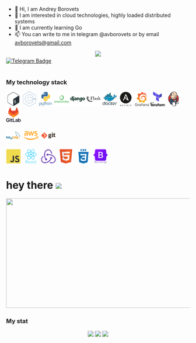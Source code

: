 - 👋 Hi, I am Andrey Borovets
- 👀 I am interested in cloud technologies, highly loaded distributed systems
- 🌱 I am currently learning Go
- 📫 You can write to me in telegram @avborovets or by email avborovets@gmail.com


<div id="header" align="center">
  <img src="https://media.giphy.com/media/M9gbBd9nbDrOTu1Mqx/giphy.gif" width="100"/>
</div>

<div id="badges">
  <a href="https://t.me/avborovets">
    <img src="https://img.shields.io/badge/Telegram-blue?logo=telegram&logoColor=white&style=for-the-badge" alt="Telegram Badge"/>
  </a>
</div>

<img src="https://komarev.com/ghpvc/?username=15Andrew43&style=flat-square&color=blue" alt=""/>

### My technology stack

<div>
 <img src="https://github.com/devicons/devicon/blob/master/icons/bash/bash-original.svg" title="bash" alt="bash" width="40" height="40"/>
 <img src="https://github.com/devicons/devicon/blob/master/icons/cplusplus/cplusplus-line.svg" title="C++" alt="C++" width="40" height="40"/>

 <img src="https://github.com/devicons/devicon/blob/master/icons/python/python-original-wordmark.svg" title="python" alt="python" width="40" height="40"/>
 <img src="https://github.com/devicons/devicon/blob/master/icons/anaconda/anaconda-original-wordmark.svg" title="Anaconda" alt="Anaconda" width="40" height="40"/>
 <img src="https://github.com/devicons/devicon/blob/master/icons/django/django-plain-wordmark.svg" title="django" alt="django" width="40" height="40"/>
 <img src="https://github.com/devicons/devicon/blob/master/icons/flask/flask-original-wordmark.svg" title="flask" alt="flask" width="40" height="40"/>

 <img src="https://github.com/devicons/devicon/blob/master/icons/docker/docker-original-wordmark.svg" title="docker" alt="docker" width="40" height="40"/>
 <img src="https://github.com/devicons/devicon/blob/master/icons/ansible/ansible-plain-wordmark.svg" title="Ansible" alt="Ansible" width="40" height="40"/>
 <img src="https://github.com/devicons/devicon/blob/master/icons/grafana/grafana-original-wordmark.svg" title="grafana" alt="grafana" width="40" height="40"/>
 <img src="https://github.com/devicons/devicon/blob/master/icons/terraform/terraform-original-wordmark.svg" title="terraform" alt="terraform" width="40" height="40"/>
 <img src="https://github.com/devicons/devicon/blob/master/icons/jenkins/jenkins-original.svg" title="jenkins" alt="jenkins" width="40" height="40"/>
 <img src="https://github.com/devicons/devicon/blob/master/icons/gitlab/gitlab-original-wordmark.svg" title="gitlab" alt="gitlab" width="40" height="40"/>

 <img src="https://github.com/devicons/devicon/blob/master/icons/mysql/mysql-original-wordmark.svg" title="MySQL"  alt="MySQL" width="40" height="40"/>&nbsp;
  <img src="https://github.com/devicons/devicon/blob/master/icons/amazonwebservices/amazonwebservices-plain-wordmark.svg" title="AWS" alt="AWS" width="40" height="40"/>&nbsp;
  <img src="https://github.com/devicons/devicon/blob/master/icons/git/git-original-wordmark.svg" title="Git" alt="Git" width="40" height="40"/>

<img src="https://github.com/devicons/devicon/blob/master/icons/javascript/javascript-original.svg" title="JavaScript" alt="JavaScript" width="40" height="40"/>&nbsp;
  <img src="https://github.com/devicons/devicon/blob/master/icons/react/react-original-wordmark.svg" title="React" alt="React" width="40" height="40"/>&nbsp;
  <img src="https://github.com/devicons/devicon/blob/master/icons/redux/redux-original.svg" title="Redux" alt="Redux " width="40" height="40"/>&nbsp;
  <img src="https://github.com/devicons/devicon/blob/master/icons/html5/html5-original.svg" title="HTML5" alt="HTML" width="40" height="40"/>&nbsp;
  <img src="https://github.com/devicons/devicon/blob/master/icons/css3/css3-plain-wordmark.svg"  title="CSS3" alt="CSS" width="40" height="40"/>&nbsp;
  <img src="https://github.com/devicons/devicon/blob/master/icons/bootstrap/bootstrap-original-wordmark.svg"  title="bootstrap" alt="bootstrap" width="40" height="40"/>&nbsp;
 
</div>

<h1>
  hey there
  <img src="https://media.giphy.com/media/hvRJCLFzcasrR4ia7z/giphy.gif" width="30px"/>
</h1>

<div align="center">
  <img src="https://media.giphy.com/media/dWesBcTLavkZuG35MI/giphy.gif" width="600" height="300"/>
</div>


### My stat
<div id="stat" align="center">
	<img src="https://github-profile-summary-cards.vercel.app/api/cards/profile-details?username=15Andrew43"/>
	<img src="https://github-profile-summary-cards.vercel.app/api/cards/most-commit-language?username=15Andrew43"/>
	<img src="https://github-profile-summary-cards.vercel.app/api/cards/stats?username=15Andrew43"/>
</div>



<!---
15Andrew43/15Andrew43 is a ✨ special ✨ repository because its `README.md` (this file) appears on your GitHub profile.
You can click the Preview link to take a look at your changes.
--->
